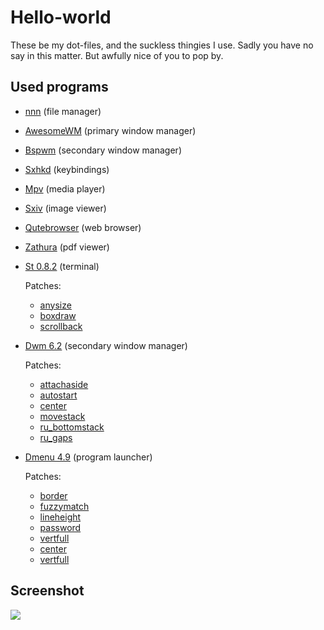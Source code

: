 # Hello-world
These be my dot-files, and the suckless thingies I use. Sadly you have no say in this matter.
But awfully nice of you to pop by.

## Used programs
- [nnn](https://github.com/jarun/nnn) (file manager)
- [AwesomeWM](https://awesomewm.org/) (primary window manager)
- [Bspwm](https://github.com/baskerville/bspwm) (secondary window manager)
- [Sxhkd](https://github.com/baskerville/sxhkd) (keybindings)
- [Mpv](https://github.com/mpv-player/mpv) (media player)
- [Sxiv](https://github.com/muennich/sxiv) (image viewer)
- [Qutebrowser](https://www.qutebrowser.org/) (web browser)
- [Zathura](https://github.com/pwmt/zathura) (pdf viewer)

- [St 0.8.2](https://st.suckless.org/) (terminal)

    Patches:
    - [anysize](https://st.suckless.org/patches/anysize/st-anysize-0.8.1.diff)
    - [boxdraw](https://st.suckless.org/patches/boxdraw/st-boxdraw_v2-0.8.2.diff)
    - [scrollback](https://st.suckless.org/patches/scrollback/st-scrollback-0.8.2.diff)
- [Dwm 6.2](https://dwm.suckless.org/) (secondary window manager)

    Patches:
    - [attachaside](https://dwm.suckless.org/patches/attachaside/dwm-attachaside-20180126-db22360.diff)
    - [autostart](https://dwm.suckless.org/patches/autostart/dwm-autostart-20161205-bb3bd6f.diff)
    - [center](https://dwm.suckless.org/patches/center/dwm-center-6.1.diff)
    - [movestack](https://dwm.suckless.org/patches/movestack/dwm-movestack-6.1.diff<Paste>)
    - [ru_bottomstack](https://dwm.suckless.org/patches/bottomstack/dwm-bottomstack-6.1.diff)
    - [ru_gaps](https://dwm.suckless.org/patches/ru_gaps/dwm-ru_gaps-6.2.diff)
- [Dmenu 4.9](https://tools.suckless.org/dmenu/) (program launcher)

    Patches:
    - [border](https://tools.suckless.org/dmenu/patches/border/dmenu-border-4.9.diff)
    - [fuzzymatch](https://tools.suckless.org/dmenu/patches/fuzzymatch/dmenu-fuzzymatch-4.9.diff)
    - [lineheight](https://tools.suckless.org/dmenu/patches/line-height/dmenu-lineheight-4.9.diff)
    - [password](https://tools.suckless.org/dmenu/patches/password/dmenu-password-4.9.diff)
    - [vertfull](https://tools.suckless.org/dmenu/patches/vertfull/dmenu-vertfull-4.6.diff)
    - [center](https://tools.suckless.org/dmenu/patches/center/dmenu-center-4.8.diff)
    - [vertfull](https://tools.suckless.org/dmenu/patches/vertfull/dmenu-vertfull-4.6.diff)

## Screenshot
![](screenshot.png)
